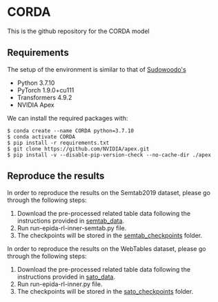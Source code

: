 # CORDA

This is the github repository for the CORDA model

## Requirements

The setup of the environment is similar to that of [Sudowoodo's](https://github.com/megagonlabs/sudowoodo/tree/main)

* Python 3.7.10
* PyTorch 1.9.0+cu111
* Transformers 4.9.2
* NVIDIA Apex

We can install the required packages with:
```console
$ conda create --name CORDA python=3.7.10
$ conda activate CORDA
$ pip install -r requirements.txt
$ git clone https://github.com/NVIDIA/apex.git
$ pip install -v --disable-pip-version-check --no-cache-dir ./apex
```

## Reproduce the results
In order to reproduce the results on the Semtab2019 dataset, please go through the following steps:
1. Download the pre-processed related table data following the instructions provided in [semtab_data](https://github.com/ysunbp/CORDA/tree/main/semtab_data).
2. Run run-epida-rl-inner-semtab.py file.
3. The checkpoints will be stored in the [semtab_checkpoints](https://github.com/ysunbp/CORDA/tree/main/semtab_checkpoints) folder.

In order to reproduce the results on the WebTables dataset, please go through the following steps:
1. Download the pre-processed related table data following the instructions provided in [sato_data](https://github.com/ysunbp/CORDA/tree/main/sato_data).
2. Run run-epida-rl-inner.py file.
3. The checkpoints will be stored in the [sato_checkpoints](https://github.com/ysunbp/CORDA/tree/main/sato_checkpoints) folder.
